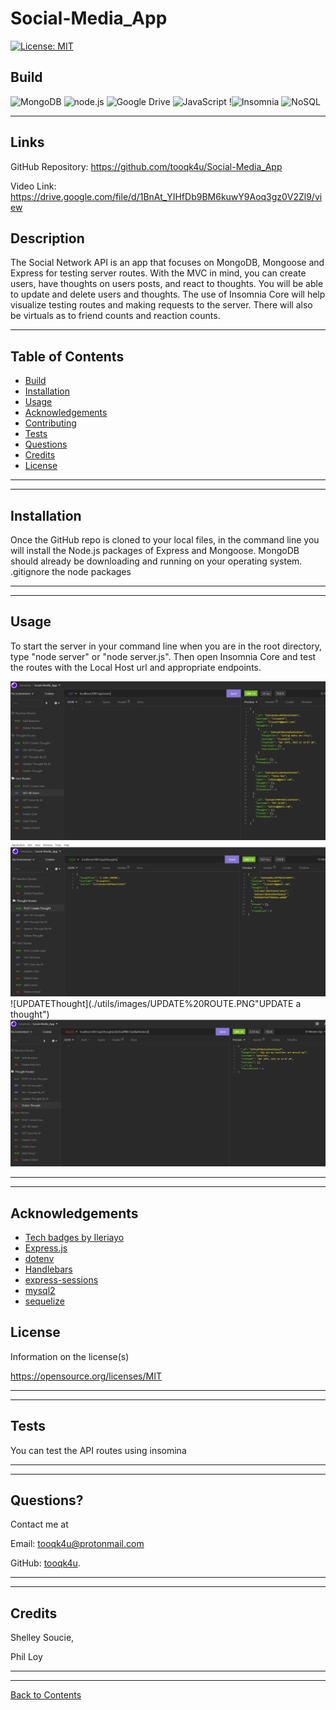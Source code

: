 # Social-Media_App

  [![License: MIT](https://img.shields.io/badge/License-MIT-blue.svg)](https://opensource.org/licenses/MIT)
  ## Build

![MongoDB](https://img.shields.io/badge/MongoDB-%234ea94b.svg?style=for-the-badge&logo=mongodb&logoColor=white)
![node.js](https://img.shields.io/badge/node.js%20-%2343853D.svg?&style=for-the-badge&logo=node.js&logoColor=white)
![Google Drive](https://img.shields.io/badge/Google%20Drive-4285F4?style=for-the-badge&logo=googledrive&logoColor=white)
![JavaScript](https://img.shields.io/badge/javascript%20-%23323330.svg?&style=for-the-badge&logo=javascript&logoColor=%23F7DF1E)
!![Insomnia](https://img.shields.io/badge/Insomnia-black?style=for-the-badge&logo=insomnia&logoColor=5849BE)
![NoSQL](https://img.shields.io/badge/nosql-%2300f.svg?style=for-the-badge&logo=mysql&logoColor=white)


---
## Links
GitHub Repository:  https://github.com/tooqk4u/Social-Media_App

Video Link: https://drive.google.com/file/d/1BnAt_YIHfDb9BM6kuwY9Aoq3gz0V2Zl9/view


## Description 
  
The Social Network API is an app that focuses on MongoDB, Mongoose and Express for testing server routes. With the MVC in mind, you can create users, have thoughts on users posts, and react to thoughts. You will be able to update and delete users and thoughts. The use of Insomnia Core will help visualize testing routes and making requests to the server. There will also be virtuals as to friend counts and reaction counts.

---
  
## Table of Contents 
* [Build](#build)
* [Installation](#installation)
* [Usage](#usage)
* [Acknowledgements](#acknowledgements)
* [Contributing](#contributing)
* [Tests](#tests)
* [Questions](#questions)
* [Credits](#credits)
* [License](#license)

---
---

## Installation


Once the GitHub repo is cloned to your local files, in the command line you will install the Node.js packages of Express and Mongoose. MongoDB should already be downloading and running on your operating system. .gitignore the node packages

---
---

## Usage

To start the server in your command line when you are in the root directory, type "node server" or "node server.js". Then open Insomnia Core and test the routes with the Local Host url and appropriate endpoints.

![GETUser](./utils/images/GET%20ROUTE.PNG "GET all users")
![POSTThought](./utils/images/POST%20ROUTE.PNG "POST thoughts")
![UPDATEThought](./utils/images/UPDATE%20ROUTE.PNG"UPDATE a thought")
![DELETEThought](./utils/images/DELETE%20ROUTE.PNG "DELETE thought")


---
---


## Acknowledgements

- [Tech badges by Ileriayo](https://github.com/Ileriayo/markdown-badges)
- [Express.js](https://www.npmjs.com/package/express)
- [dotenv](https://www.npmjs.com/package/dotenv)
- [Handlebars](https://handlebarsjs.com/)
- [express-sessions](https://www.npmjs.com/package/express-session)
- [mysql2](https://www.npmjs.com/package/mysql2)
- [sequelize](https://sequelize.org/)


## License

Information on the license(s)

https://opensource.org/licenses/MIT

---
---

## Tests

You can test the API routes using insomina

---
---

## Questions?

Contact me at

Email: [tooqk4u@protonmail.com](mailto:tooqk4u@protonmail.com)

GitHub: [tooqk4u](https://github.com/tooqk4u).

 ---
 ---

## Credits 
 
Shelley Soucie, 

Phil Loy

---
---

[Back to Contents](#table-of-contents)

